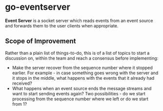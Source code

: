 # go-eventserver

**Event Server** is a socket server which reads events from an event source and forwards them to the user clients when appropriate.

## Scope of Improvement

Rather than a plain list of things-to-do, this is of a list of topics to start a discussion on, within the team and reach a consensus before implementing:
- Make the server recover from the sequence number where it stopped earlier. For example - in case something goes wrong with the server and it stops in the middle, what happens with the events that it already had received?
- What happens when an event source ends the message streams and want to start sending events again? Two possibilities - do we start processing from the sequence number where we left or do we start from 1?
